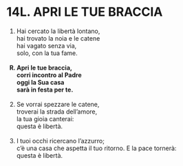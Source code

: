 # 14L. APRI LE TUE BRACCIA

<ol>
  <li>Hai cercato la libertà lontano,<br>
    hai trovato la noia e le catene<br>
    hai vagato senza via,<br>
    solo, con la tua fame.</li><br>
  <b><li type="A" value="18">Apri le tue braccia,<br>
    corri incontro al Padre<br>
    oggi la Sua casa<br>
    sarà in festa per te.</li></b><br>
  <li value="2">Se vorrai spezzare le catene,<br>
    troverai la strada dell’amore,<br>
    la tua gioia canterai:<br>
    questa è libertà.</li><br>
  <li>I tuoi occhi ricercano l’azzurro;<br>
    c’è una casa che aspetta il tuo ritorno.
    E la pace tornerà:<br>
    questa è libertà.</li>
</ol>
